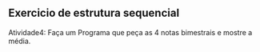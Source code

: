 ## Exercicio de estrutura sequencial

Atividade4: Faça um Programa que peça as 4 notas bimestrais e mostre a média.
